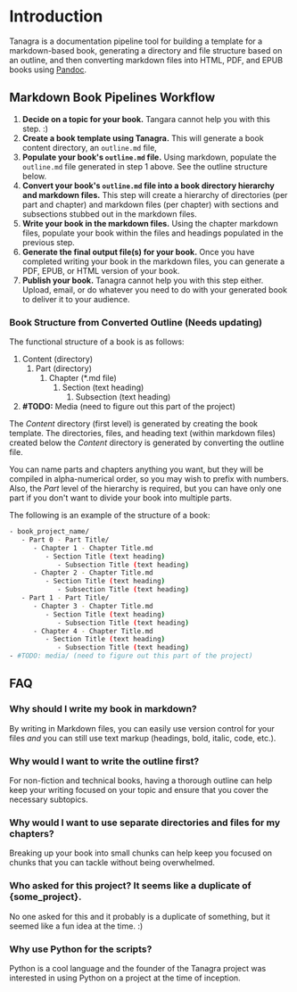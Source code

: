 # Introduction
Tanagra is a documentation pipeline tool for building a template for a markdown-based book, generating a directory and file structure based on an outline, and then converting markdown files into HTML, PDF, and EPUB books using [Pandoc](https://pandoc.org/).

## Markdown Book Pipelines Workflow
1. **Decide on a topic for your book.** Tangara cannot help you with this step. :)
1. **Create a book template using Tanagra.** This will generate a book content directory, an `outline.md` file,
1. **Populate your book's `outline.md` file.** Using markdown, populate the `outline.md` file generated in step 1 above. See the outline structure below.
1. **Convert your book's `outline.md` file into a book directory hierarchy and markdown files.** This step will create a hierarchy of directories (per part and chapter) and markdown files (per chapter) with sections and subsections stubbed out in the markdown files.
1. **Write your book in the markdown files.** Using the chapter markdown files, populate your book within the files and headings populated in the previous step.
1. **Generate the final output file(s) for your book.** Once you have completed writing your book in the markdown files, you can generate a PDF, EPUB, or HTML version of your book.
1. **Publish your book.** Tanagra cannot help you with this step either. Upload, email, or do whatever you need to do with your generated book to deliver it to your audience.


### Book Structure from Converted Outline (Needs updating)
The functional structure of a book is as follows:
1. Content (directory)
   1. Part (directory)
      1. Chapter (\*.md file)
         1. Section (text heading)
            1. Subsection (text heading)
1. **#TODO:** Media (need to figure out this part of the project)

The _Content_ directory (first level) is generated by creating the book template. The directories, files, and heading text (within markdown files) created below the _Content_ directory is generated by converting the outline file.

You can name parts and chapters anything you want, but they will be compiled in alpha-numerical order, so you may wish to prefix with numbers. Also, the _Part_ level of the hierarchy is required, but you can have only one part if you don't want to divide your book into multiple parts.

The following is an example of the structure of a book:

```bash
- book_project_name/
   - Part 0 - Part Title/
      - Chapter 1 - Chapter Title.md
         - Section Title (text heading)
            - Subsection Title (text heading)
      - Chapter 2 - Chapter Title.md
         - Section Title (text heading)
            - Subsection Title (text heading)
   - Part 1 - Part Title/
      - Chapter 3 - Chapter Title.md
         - Section Title (text heading)
            - Subsection Title (text heading)
      - Chapter 4 - Chapter Title.md
         - Section Title (text heading)
            - Subsection Title (text heading)
- #TODO: media/ (need to figure out this part of the project)
```


## FAQ
### Why should I write my book in markdown?
By writing in Markdown files, you can easily use version control for your files _and_ you can still use text markup (headings, bold, italic, code, etc.).

### Why would I want to write the outline first?
For non-fiction and technical books, having a thorough outline can help keep your writing focused on your topic and ensure that you cover the necessary subtopics.

### Why would I want to use separate directories and files for my chapters?
Breaking up your book into small chunks can help keep you focused on chunks that you can tackle without being overwhelmed.

### Who asked for this project? It seems like a duplicate of {some_project}.
No one asked for this and it probably is a duplicate of something, but it seemed like a fun idea at the time. :)

### Why use Python for the scripts?
Python is a cool language and the founder of the Tanagra project was interested in using Python on a project at the time of inception.
